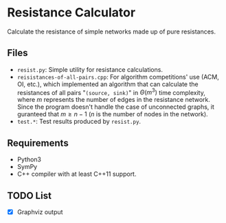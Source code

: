 # Resistance Calculator
Calculate the resistance of simple networks made up of pure resistances.

## Files

*   `resist.py`: Simple utility for resistance calculations.
*   `reisistances-of-all-pairs.cpp`: For algorithm competitions' use (ACM, OI, etc.), which implemented an algorithm that can calculate the resistances of all pairs "`(source, sink)`" in $\Theta(m^3)$ time complexity, where $m$ represents the number of edges in the resistance network. Since the program doesn't handle the case of unconnected graphs, it guranteed that $m \geqslant n - 1$ ($n$ is the number of nodes in the network).
*   `test.*`: Test results produced by `resist.py`.

## Requirements
* Python3
* SymPy
* C++ compiler with at least C++11 support.

## TODO List

- [x] Graphviz output